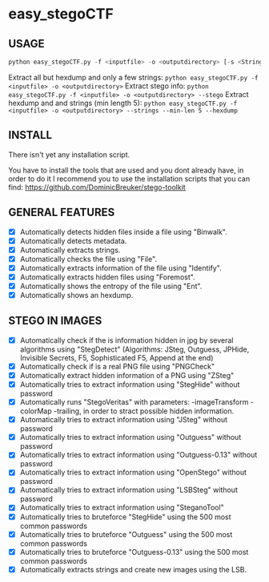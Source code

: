 # easy_stegoCTF

## USAGE
```python
python easy_stegoCTF.py -f <inputfile> -o <outputdirectory> [-s <String_to_search> [-g/--stego] [-m/--metadata] [-b/--binwalk] [-l/--lsb] [-t/--strings] [-x/--hexdump] [-e/--entropy] [-n/--noprint] [-r/--min-len <min_len_of_strings>]]
``` 

Extract all but hexdump and only a few strings: `python easy_stegoCTF.py -f <inputfile> -o <outputdirectory>`
Extract stego info: `python easy_stegoCTF.py -f <inputfile> -o <outputdirectory> --stego`
Extract hexdump and and strings (min length 5): `python easy_stegoCTF.py -f <inputfile> -o <outputdirectory> --strings --min-len 5 --hexdump`

## INSTALL
There isn't yet any installation script.

You have to install the tools that are used and you dont already have, in order to do it I recommend you to use the installation scripts that you can find: https://github.com/DominicBreuker/stego-toolkit

## GENERAL FEATURES
- [x] Automatically detects hidden files inside a file using "Binwalk".
- [x] Automatically detects metadata.
- [x] Automatically extracts strings.
- [x] Automatically checks the file using "File". 
- [x] Automatically extracts information of the file using "Identify".
- [x] Automatically extracts hidden files using "Foremost".
- [x] Automatically shows the entropy of the file using "Ent".
- [x] Automatically shows an hexdump.

## STEGO IN IMAGES
- [x] Automatically check if the is information hidden in jpg by several algorithms using "StegDetect" (Algorithms: JSteg, Outguess, JPHide, Invisible Secrets, F5, Sophisticated F5, Append at the end)
- [x] Automatically check if is a real PNG file using "PNGCheck"
- [x] Automatically extract hidden information of a PNG using "ZSteg"
- [x] Automatically tries to extract information using "StegHide" without password
- [x] Automatically runs "StegoVeritas" with parameters: -imageTransform -colorMap -trailing, in order to stract possible hidden information.
- [x] Automatically tries to extract information using "JSteg" without password
- [x] Automatically tries to extract information using "Outguess" without password
- [x] Automatically tries to extract information using "Outguess-0.13" without password
- [x] Automatically tries to extract information using "OpenStego" without password
- [x] Automatically tries to extract information using "LSBSteg" without password
- [x] Automatically tries to extract information using "SteganoTool"
- [x] Automatically tries to bruteforce "StegHide" using the 500 most common passwords
- [x] Automatically tries to bruteforce "Outguess" using the 500 most common passwords
- [x] Automatically tries to bruteforce "Outguess-0.13" using the 500 most common passwords
- [x] Automatically extracts strings and create new images using the LSB.
